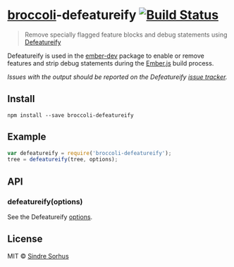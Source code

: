# [broccoli](https://github.com/joliss/broccoli)-defeatureify [![Build Status](https://travis-ci.org/sindresorhus/broccoli-defeatureify.png?branch=master)](https://travis-ci.org/sindresorhus/broccoli-defeatureify)

> Remove specially flagged feature blocks and debug statements using [Defeatureify](https://github.com/thomasboyt/defeatureify)

Defeatureify is used in the [ember-dev](https://github.com/emberjs/ember-dev) package to enable or remove features and strip debug statements during the [Ember.js](https://github.com/emberjs/ember.js) build process.

*Issues with the output should be reported on the Defeatureify [issue tracker](https://github.com/thomasboyt/defeatureify/issues).*


## Install

```
npm install --save broccoli-defeatureify
```


## Example

```js
var defeatureify = require('broccoli-defeatureify');
tree = defeatureify(tree, options);
```


## API

### defeatureify(options)

See the Defeatureify [options](https://github.com/craigteegarden/grunt-ember-defeatureify#options).


## License

MIT © [Sindre Sorhus](http://sindresorhus.com)

